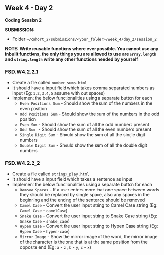 ## Week 4 - Day 2

**Coding Session 2**


**SUBMISSION:**

- Folder `~/cohort_2/submissions/<your_folder>/week_4/day_2/session_2`

**NOTE: Write reusable functions where ever possible. You cannot use any inbuilt functions, the only things you are allowed to use are `array.length` and `string.length` write any other functions needed by yourself**


### FSD.W4.2.2_1

- Create a file called `number_sums.html`
- It should have a input field which takes comma separated numbers as input (Eg: `1,2,3,4,5` assume with out spaces)
- Implement the below functionalities using a separate button for each
  - `Even Positions Sum` - Should show the sum of the numbers in the even position
  - `Odd Positions Sum` - Should show the sum of the numbers in the odd position
  - `Even Sum` - Should show the sum of all the odd numbers present
  - `Odd Sum ` - Should show the sum of all the even numbers present
  - `Single Digit Sum` - Should show the sum of all the single digit numbers
  - `Double Digit Sum` - Should show the sum of all the double digit numbers

### FSD.W4.2.2_2

- Create a file called `strings_play.html`
- It should have a input field which takes a sentence as input
- Implement the below functionalities using a separate button for each
  - `Remove Spaces` - If a user enters more that one space between words they should be replaced by single space, also any spaces in the beginning and the ending of the sentence should be removed
  - `Camel Case` - Convert the user input string to Camel Case string (Eg: `Camel Case` - `camelCase`)
  - `Snake Case` - Convert the user input string to Snake Case string (Eg: `Snake Case` - `snake_case`)
  - `Hypen Case` - Convert the user input string to Hypen Case string (Eg: `Hypen Case` - `hypen-case`)
  - `Mirror Image` - Show the mirror image of the word, the mirror image of the character is the one that is at the same position from the opposite end (Eg: `a` - `z` , `b` - `y`, `c` - `x`)
